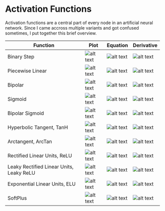 # Activation Functions

Activation functions are a central part of every node in an artificial neural network. Since I came accross multiple variants and got confused sometimes, I put together this brief overview.

| Function | Plot | Equation | Derivative |
|----|---|---|---|
| Binary Step | ![alt text](https://raw.githubusercontent.com/siebenrock/activation-functions/master/plots/binary_step.png "Binary Step") | ![alt text](http://quicklatex.com/cache3/aa/ql_4bda80d24d8dee86cc04bddb21c046aa_l3.png "Binary Step Equation") | ![alt text](http://quicklatex.com/cache3/0a/ql_08ff77c1b6dc2a4b5acaaac8d4617b0a_l3.png "Binary Step Derivative") |
| Piecewise Linear | ![alt text](https://raw.githubusercontent.com/siebenrock/activation-functions/master/plots/piecewise_linear.png "Piecewise Linear") | ![alt text](http://quicklatex.com/cache3/0e/ql_5847917ea90305a1f626c27be28a860e_l3.png "Piecewise Linear Equation") | ![alt text](http://quicklatex.com/cache3/19/ql_bcf86d1447c174ee42ea4159550a5c19_l3.png "Piecewise Linear Derivative") |
| Bipolar | ![alt text](https://raw.githubusercontent.com/siebenrock/activation-functions/master/plots/bipolar.png "Bipolar") | ![alt text](http://quicklatex.com/cache3/fe/ql_c746a8a17f1ea69a9a4f49c66a68e4fe_l3.png "Bipolar Equation") | ![alt text](http://quicklatex.com/cache3/0a/ql_08ff77c1b6dc2a4b5acaaac8d4617b0a_l3.png "Bipolar Derivative") |
| Sigmoid | ![alt text](https://raw.githubusercontent.com/siebenrock/activation-functions/master/plots/sigmoid.png "Sigmoid") | ![alt text](http://quicklatex.com/cache3/a7/ql_d9f6f37a119d348cb1cce0c6354b39a7_l3.png "Sigmoid Equation") | ![alt text](http://quicklatex.com/cache3/6a/ql_4bf13e80b7bc5de388357dc28673956a_l3.png "Sigmoid Derivative") |
| Bipolar Sigmoid | ![alt text](https://raw.githubusercontent.com/siebenrock/activation-functions/master/plots/bipolar_sigmoid.png "Bipolar Sigmoid") | ![alt text](http://quicklatex.com/cache3/5d/ql_a0ed8272e7362c6e52f296beebedee5d_l3.png "Bipolar Sigmoid Equation") | ![alt text](http://quicklatex.com/cache3/0b/ql_382f63899d88ff9f4d3ed9d501d9290b_l3.png "Bipolar Sigmoid Derivative") |
| Hyperbolic Tangent, TanH | ![alt text](https://raw.githubusercontent.com/siebenrock/activation-functions/master/plots/hyperbolic_tangent.png "Hyperbolic Tangent") | ![alt text](http://quicklatex.com/cache3/8e/ql_9f2bc6f2915580885a5249cdd07fb88e_l3.png "Hyperbolic Tangent Equation") | ![alt text](http://quicklatex.com/cache3/ce/ql_da2f8bed4e0ee8b04327f86464807ece_l3.png "Hyperbolic Tangent Derivative") |
| Arctangent, ArcTan | ![alt text](https://raw.githubusercontent.com/siebenrock/activation-functions/master/plots/arctangent.png "Arctangent") | ![alt text](http://quicklatex.com/cache3/be/ql_57b2cb9468349f9cc6ce5175b30155be_l3.png "Arctangent Equation")  | ![alt text](http://quicklatex.com/cache3/64/ql_2d20c473a4e6393ba52823125751a964_l3.png "Arctangent Derivative")  |
| Rectified Linear Units, ReLU | ![alt text](https://raw.githubusercontent.com/siebenrock/activation-functions/master/plots/rectified_linear_units.png "Rectified Linear Units") | ![alt text](http://quicklatex.com/cache3/58/ql_4f85bdcd5995fa680e989ad9abc89c58_l3.png "Rectified Linear Units Equation") | ![alt text](http://quicklatex.com/cache3/f7/ql_5802435af6870743fe314888886e7ef7_l3.png "Rectified Linear Units Derivative") |
| Leaky Rectified Linear Units, Leaky ReLU | ![alt text](https://raw.githubusercontent.com/siebenrock/activation-functions/master/plots/leaky_rectified_linear_units.png "Leaky Rectified Linear Units") | ![alt text](http://quicklatex.com/cache3/7c/ql_cb6d692e8d5ac3fd474a359a6d314a7c_l3.png "Leaky Rectified Linear Units Equation") | ![alt text](http://quicklatex.com/cache3/4f/ql_2f488d20823ae47dac366d4d7f7a664f_l3.png "Leaky Rectified Linear Units Derivative") |
| Exponential Linear Units, ELU | ![alt text](https://raw.githubusercontent.com/siebenrock/activation-functions/master/plots/exponential_linear_units.png "Exponential Linear Units") | ![alt text](http://quicklatex.com/cache3/4a/ql_034dc6decdd1f7f878cd26e3dac0d64a_l3.png "Exponential Linear Units Equation") | ![alt text](http://quicklatex.com/cache3/79/ql_ea1560a257c8c9f39f39961831541c79_l3.png "Exponential Linear Units Derivative") |
| SoftPlus | ![alt text](https://raw.githubusercontent.com/siebenrock/activation-functions/master/plots/softplus.png "SoftPlus") | ![alt text](http://quicklatex.com/cache3/6f/ql_8494b4c82dd31d22bab67045d7a6b16f_l3.png "SoftPlus Equation") | ![alt text](http://quicklatex.com/cache3/05/ql_be8f874d0ee5d7b2f2492b2bc8da7005_l3.png "SoftPlus Derivative") |
